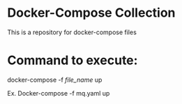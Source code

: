# Docker-Compose Collection
This is a repository for docker-compose files

# Command to execute:

docker-compose -f *file_name* up

Ex. Docker-compose -f mq.yaml up
